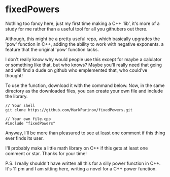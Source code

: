 # fixedPowers

Nothing too fancy here, just my first time making a C++ 'lib',
it's more of a study for me rather than a useful tool for all you githubers out there.

Although, this might be a pretty useful repo, which basically upgrades the 'pow' function in C++,
adding the ability to work with negative exponents. a feature that the original 'pow' function lacks.

I don't really know why would people use this except for maybe a calulator or something like that, but who knows?
Maybe you'll really need that going and will find a dude on github who emplemented that, who could've thought!

To use the function, download it with the command below. Now, in the same directory as the downloaded files, you can create your own file and include the library.

```
// Your shell
git clone https://github.com/MarkParinov/fixedPowers.git
```

```
// Your own file.cpp
#include "fixedPowers"
```

Anyway, I'll be more than pleasured to see at least one comment if this thing ever finds its user. 

I'll probably make a little math library on C++ if this gets at least one comment or star. Thanks for your time!

P.S. I really shouldn't have written all this for a silly power function in C++. It's 11 pm and I am sitting here,
writing a novel for a C++ power function.
